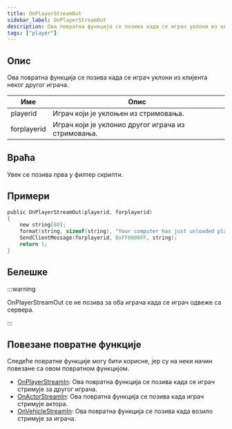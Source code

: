 ```yaml
---
title: OnPlayerStreamOut
sidebar_label: OnPlayerStreamOut
description: Ова повратна функција се позива када се играч уклони из клијента неког другог играча.
tags: ["player"]
---
```


## Опис

Ова повратна функција се позива када се играч уклони из клијента неког другог играча.

| Име         | Опис                                               |
| ----------- | -------------------------------------------------- |
| playerid    | Играч који је уклоњен из стримовања.               |
| forplayerid | Играч који је уклонио другог играча из стримовања. |

## Враћа

Увек се позива прва у филтер скрипти.

## Примери

```c
public OnPlayerStreamOut(playerid, forplayerid)
{
    new string[80];
    format(string, sizeof(string), "Your computer has just unloaded player ID %d", playerid);
    SendClientMessage(forplayerid, 0xFF0000FF, string);
    return 1;
}
```

## Белешке

<TipNPCCallbacksSR />

:::warning

OnPlayerStreamOut се не позива за оба играча када се играч одвеже са сервера.

:::

## Повезане повратне функције

Следеће повратне функције могу бити корисне, јер су на неки начин повезане са овом повратном функцијом.

- [OnPlayerStreamIn](OnPlayerStreamIn): Ова повратна функција се позива када се играч стримује за другог играча.
- [OnActorStreamIn](OnActorStreamIn): Ова повратна функција се позива када играч стримује актора. 
- [OnVehicleStreamIn](OnVehicleStreamIn): Ова повратна функција се позива када возило стримује за играча.
